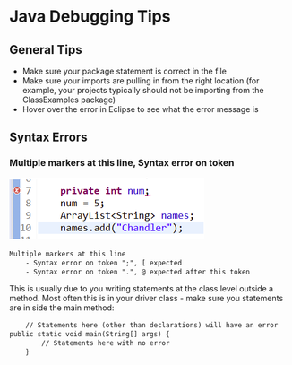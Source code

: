 # Java Debugging Tips

## General Tips

- Make sure your package statement is correct in the file
- Make sure your imports are pulling in from the right location (for example, your projects typically should not be importing from the ClassExamples package)
- Hover over the error in Eclipse to see what the error message is

## Syntax Errors

### Multiple markers at this line, Syntax error on token

![Multiple markers this line](images/eclipseerror.png)

```(text)
Multiple markers at this line
    - Syntax error on token ";", [ expected
    - Syntax error on token ".", @ expected after this token
```

This is usually due to you writing statements at the class level outside a method.  Most often this is in your driver class - make sure you statements are in side the main method:

```(text)
    // Statements here (other than declarations) will have an error
public static void main(String[] args) {
        // Statements here with no error
    }
```
